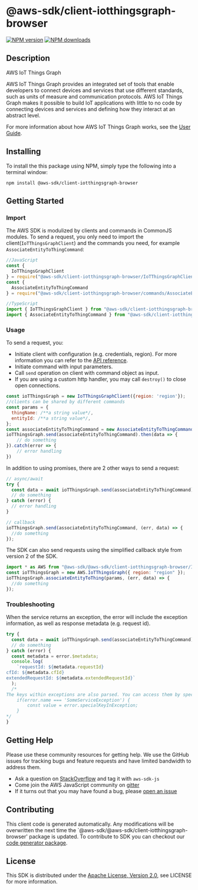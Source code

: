 # @aws-sdk/client-iotthingsgraph-browser

[![NPM version](https://img.shields.io/npm/v/@aws-sdk/client-iotthingsgraph-browser/preview.svg)](https://www.npmjs.com/package/@aws-sdk/client-iotthingsgraph-browser)
[![NPM downloads](https://img.shields.io/npm/dm/@aws-sdk/client-iotthingsgraph-browser.svg)](https://www.npmjs.com/package/@aws-sdk/client-iotthingsgraph-browser)

## Description

<fullname>AWS IoT Things Graph</fullname> <p>AWS IoT Things Graph provides an integrated set of tools that enable developers to connect devices and services that use different standards, such as units of measure and communication protocols. AWS IoT Things Graph makes it possible to build IoT applications with little to no code by connecting devices and services and defining how they interact at an abstract level.</p> <p>For more information about how AWS IoT Things Graph works, see the <a href="https://docs.aws.amazon.com/thingsgraph/latest/ug/iot-tg-whatis.html">User Guide</a>.</p>

## Installing

To install the this package using NPM, simply type the following into a terminal window:

```
npm install @aws-sdk/client-iotthingsgraph-browser
```

## Getting Started

### Import

The AWS SDK is modulized by clients and commands in CommonJS modules. To send a request, you only need to import the client(`IoTThingsGraphClient`) and the commands you need, for example `AssociateEntityToThingCommand`:

```javascript
//JavaScript
const {
  IoTThingsGraphClient
} = require("@aws-sdk/client-iotthingsgraph-browser/IoTThingsGraphClient");
const {
  AssociateEntityToThingCommand
} = require("@aws-sdk/client-iotthingsgraph-browser/commands/AssociateEntityToThingCommand");
```

```javascript
//TypeScript
import { IoTThingsGraphClient } from "@aws-sdk/client-iotthingsgraph-browser/IoTThingsGraphClient";
import { AssociateEntityToThingCommand } from "@aws-sdk/client-iotthingsgraph-browser/commands/AssociateEntityToThingCommand";
```

### Usage

To send a request, you:

- Initiate client with configuration (e.g. credentials, region). For more information you can refer to the [API reference][].
- Initiate command with input parameters.
- Call `send` operation on client with command object as input.
- If you are using a custom http handler, you may call `destroy()` to close open connections.

```javascript
const ioTThingsGraph = new IoTThingsGraphClient({region: 'region'});
//clients can be shared by different commands
const params = {
  thingName: /**a string value*/,
  entityId: /**a string value*/,
};
const associateEntityToThingCommand = new AssociateEntityToThingCommand(params);
ioTThingsGraph.send(associateEntityToThingCommand).then(data => {
    // do something
}).catch(error => {
    // error handling
})
```

In addition to using promises, there are 2 other ways to send a request:

```javascript
// async/await
try {
  const data = await ioTThingsGraph.send(associateEntityToThingCommand);
  // do something
} catch (error) {
  // error handling
}
```

```javascript
// callback
ioTThingsGraph.send(associateEntityToThingCommand, (err, data) => {
  //do something
});
```

The SDK can also send requests using the simplified callback style from version 2 of the SDK.

```javascript
import * as AWS from "@aws-sdk/@aws-sdk/client-iotthingsgraph-browser/IoTThingsGraph";
const ioTThingsGraph = new AWS.IoTThingsGraph({ region: "region" });
ioTThingsGraph.associateEntityToThing(params, (err, data) => {
  //do something
});
```

### Troubleshooting

When the service returns an exception, the error will include the exception information, as well as response metadata (e.g. request id).

```javascript
try {
  const data = await ioTThingsGraph.send(associateEntityToThingCommand);
  // do something
} catch (error) {
  const metadata = error.$metadata;
  console.log(
    `requestId: ${metadata.requestId}
cfId: ${metadata.cfId}
extendedRequestId: ${metadata.extendedRequestId}`
  );
  /*
The keys within exceptions are also parsed. You can access them by specifying exception names:
    if(error.name === 'SomeServiceException') {
        const value = error.specialKeyInException;
    }
*/
}
```

## Getting Help

Please use these community resources for getting help. We use the GitHub issues for tracking bugs and feature requests and have limited bandwidth to address them.

- Ask a question on [StackOverflow](https://stackoverflow.com/questions/tagged/aws-sdk-js) and tag it with `aws-sdk-js`
- Come join the AWS JavaScript community on [gitter](https://gitter.im/aws/aws-sdk-js-v3)
- If it turns out that you may have found a bug, please [open an issue](https://github.com/aws/aws-sdk-js-v3/issues)

## Contributing

This client code is generated automatically. Any modifications will be overwritten the next time the `@aws-sdk/@aws-sdk/client-iotthingsgraph-browser' package is updated. To contribute to SDK you can checkout our [code generator package][].

## License

This SDK is distributed under the
[Apache License, Version 2.0](http://www.apache.org/licenses/LICENSE-2.0),
see LICENSE for more information.

[code generator package]: https://github.com/aws/aws-sdk-js-v3/tree/master/packages/service-types-generator
[api reference]: https://docs.aws.amazon.com/AWSJavaScriptSDK/latest/
